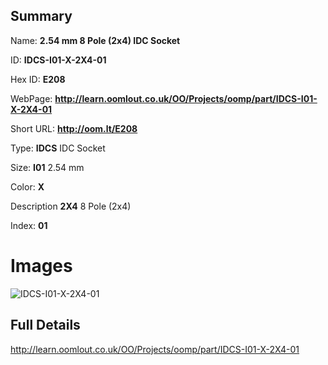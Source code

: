 

## Summary
 
Name: __2.54 mm 8 Pole (2x4) IDC Socket__

ID: __IDCS-I01-X-2X4-01__

Hex ID: __E208__

WebPage: __http://learn.oomlout.co.uk/OO/Projects/oomp/part/IDCS-I01-X-2X4-01__

Short URL: __http://oom.lt/E208__


Type: __IDCS__ IDC Socket 

Size: __I01__ 2.54 mm 

Color: __X__  

Description __2X4__ 8 Pole (2x4) 

Index: __01__


 # Images
![IDCS-I01-X-2X4-01](http://oomlout.com/oomp-gen/parts/IDCS-I01-X-2X4-01/IDCS-I01-X-2X4-01_420.jpg)



 ## Full Details

 http://learn.oomlout.co.uk/OO/Projects/oomp/part/IDCS-I01-X-2X4-01














